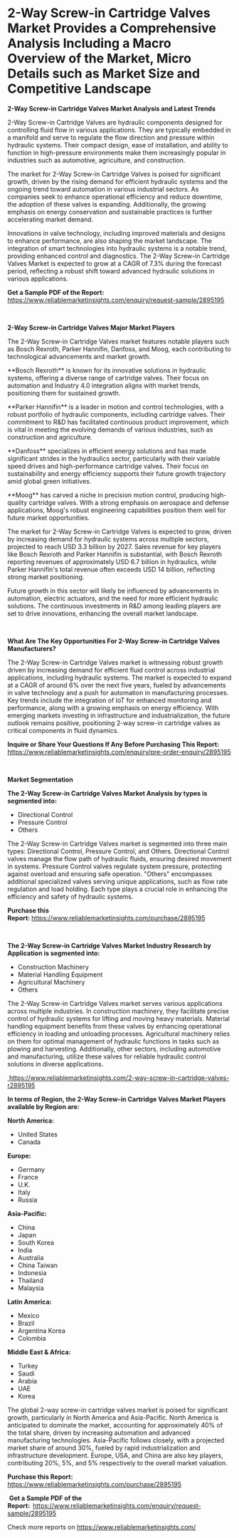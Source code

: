 <p><h1>2-Way Screw-in Cartridge Valves Market Provides a Comprehensive Analysis Including a Macro Overview of the Market, Micro Details such as Market Size and Competitive Landscape</h1></p><p><strong>2-Way Screw-in Cartridge Valves Market Analysis and Latest Trends</strong></p>
<p><p>2-Way Screw-in Cartridge Valves are hydraulic components designed for controlling fluid flow in various applications. They are typically embedded in a manifold and serve to regulate the flow direction and pressure within hydraulic systems. Their compact design, ease of installation, and ability to function in high-pressure environments make them increasingly popular in industries such as automotive, agriculture, and construction.</p><p>The market for 2-Way Screw-in Cartridge Valves is poised for significant growth, driven by the rising demand for efficient hydraulic systems and the ongoing trend toward automation in various industrial sectors. As companies seek to enhance operational efficiency and reduce downtime, the adoption of these valves is expanding. Additionally, the growing emphasis on energy conservation and sustainable practices is further accelerating market demand.</p><p>Innovations in valve technology, including improved materials and designs to enhance performance, are also shaping the market landscape. The integration of smart technologies into hydraulic systems is a notable trend, providing enhanced control and diagnostics. The 2-Way Screw-in Cartridge Valves Market is expected to grow at a CAGR of 7.3% during the forecast period, reflecting a robust shift toward advanced hydraulic solutions in various applications.</p></p>
<p><strong>Get a Sample PDF of the Report:&nbsp;</strong> <a href="https://www.reliablemarketinsights.com/enquiry/request-sample/2895195?utm_campaign=2218&utm_medium=2&utm_source=Github&utm_content=ia&utm_term=15032025&utm_id=2-way-screw-in-cartridge-valves">https://www.reliablemarketinsights.com/enquiry/request-sample/2895195</a></p>
<p>&nbsp;</p>
<p><strong>2-Way Screw-in Cartridge Valves Major Market Players</strong></p>
<p><p>The 2-Way Screw-in Cartridge Valves market features notable players such as Bosch Rexroth, Parker Hannifin, Danfoss, and Moog, each contributing to technological advancements and market growth.</p><p>**Bosch Rexroth** is known for its innovative solutions in hydraulic systems, offering a diverse range of cartridge valves. Their focus on automation and Industry 4.0 integration aligns with market trends, positioning them for sustained growth.</p><p>**Parker Hannifin** is a leader in motion and control technologies, with a robust portfolio of hydraulic components, including cartridge valves. Their commitment to R&D has facilitated continuous product improvement, which is vital in meeting the evolving demands of various industries, such as construction and agriculture.</p><p>**Danfoss** specializes in efficient energy solutions and has made significant strides in the hydraulics sector, particularly with their variable speed drives and high-performance cartridge valves. Their focus on sustainability and energy efficiency supports their future growth trajectory amid global green initiatives.</p><p>**Moog** has carved a niche in precision motion control, producing high-quality cartridge valves. With a strong emphasis on aerospace and defense applications, Moog's robust engineering capabilities position them well for future market opportunities.</p><p>The market for 2-Way Screw-in Cartridge Valves is expected to grow, driven by increasing demand for hydraulic systems across multiple sectors, projected to reach USD 3.3 billion by 2027. Sales revenue for key players like Bosch Rexroth and Parker Hannifin is substantial, with Bosch Rexroth reporting revenues of approximately USD 6.7 billion in hydraulics, while Parker Hannifin's total revenue often exceeds USD 14 billion, reflecting strong market positioning.</p><p>Future growth in this sector will likely be influenced by advancements in automation, electric actuators, and the need for more efficient hydraulic solutions. The continuous investments in R&D among leading players are set to drive innovations, enhancing the overall market landscape.</p></p>
<p>&nbsp;</p>
<p><strong>What Are The Key Opportunities For 2-Way Screw-in Cartridge Valves Manufacturers?</strong></p>
<p><p>The 2-Way Screw-in Cartridge Valves market is witnessing robust growth driven by increasing demand for efficient fluid control across industrial applications, including hydraulic systems. The market is expected to expand at a CAGR of around 6% over the next five years, fueled by advancements in valve technology and a push for automation in manufacturing processes. Key trends include the integration of IoT for enhanced monitoring and performance, along with a growing emphasis on energy efficiency. With emerging markets investing in infrastructure and industrialization, the future outlook remains positive, positioning 2-way screw-in cartridge valves as critical components in fluid dynamics.</p></p>
<p><strong>Inquire or Share Your Questions If Any Before Purchasing This Report:</strong> <a href="https://www.reliablemarketinsights.com/enquiry/pre-order-enquiry/2895195?utm_campaign=2218&utm_medium=2&utm_source=Github&utm_content=ia&utm_term=15032025&utm_id=2-way-screw-in-cartridge-valves">https://www.reliablemarketinsights.com/enquiry/pre-order-enquiry/2895195</a></p>
<p>&nbsp;</p>
<p><strong>Market Segmentation</strong></p>
<p><strong>The 2-Way Screw-in Cartridge Valves Market Analysis by types is segmented into:</strong></p>
<p><ul><li>Directional Control</li><li>Pressure Control</li><li>Others</li></ul></p>
<p><p>The 2-Way Screw-in Cartridge Valves market is segmented into three main types: Directional Control, Pressure Control, and Others. Directional Control valves manage the flow path of hydraulic fluids, ensuring desired movement in systems. Pressure Control valves regulate system pressure, protecting against overload and ensuring safe operation. "Others" encompasses additional specialized valves serving unique applications, such as flow rate regulation and load holding. Each type plays a crucial role in enhancing the efficiency and safety of hydraulic systems.</p></p>
<p><strong>Purchase this Report:&nbsp;</strong><a href="https://www.reliablemarketinsights.com/purchase/2895195?utm_campaign=2218&utm_medium=2&utm_source=Github&utm_content=ia&utm_term=15032025&utm_id=2-way-screw-in-cartridge-valves">https://www.reliablemarketinsights.com/purchase/2895195</a></p>
<p>&nbsp;</p>
<p><strong>The 2-Way Screw-in Cartridge Valves Market Industry Research by Application is segmented into:</strong></p>
<p><ul><li>Construction Machinery</li><li>Material Handling Equipment</li><li>Agricultural Machinery</li><li>Others</li></ul></p>
<p><p>The 2-Way Screw-in Cartridge Valves market serves various applications across multiple industries. In construction machinery, they facilitate precise control of hydraulic systems for lifting and moving heavy materials. Material handling equipment benefits from these valves by enhancing operational efficiency in loading and unloading processes. Agricultural machinery relies on them for optimal management of hydraulic functions in tasks such as plowing and harvesting. Additionally, other sectors, including automotive and manufacturing, utilize these valves for reliable hydraulic control solutions in diverse applications.</p></p>
<p><a href="https://www.reliablemarketinsights.com/2-way-screw-in-cartridge-valves-r2895195?utm_campaign=2218&utm_medium=2&utm_source=Github&utm_content=ia&utm_term=15032025&utm_id=2-way-screw-in-cartridge-valves">&nbsp;https://www.reliablemarketinsights.com/2-way-screw-in-cartridge-valves-r2895195</a></p>
<p><strong>In terms of Region, the 2-Way Screw-in Cartridge Valves Market Players available by Region are:</strong></p>
<p>
    <p> <strong> North America: </strong>
        <ul>
            <li>United States</li>
            <li>Canada</li>
        </ul>
        </p> 
    <p> <strong> Europe: </strong>
        <ul>
            <li>Germany</li>
            <li>France</li>
            <li>U.K.</li>
            <li>Italy</li>
            <li>Russia</li>
        </ul>
        </p> 
    <p> <strong> Asia-Pacific: </strong>
        <ul>
            <li>China</li>
            <li>Japan</li>
            <li>South Korea</li>
            <li>India</li>
            <li>Australia</li>
            <li>China Taiwan</li>
            <li>Indonesia</li>
            <li>Thailand</li>
            <li>Malaysia</li>
        </ul>
        </p> 
    <p> <strong> Latin America: </strong>
        <ul>
            <li>Mexico</li>
            <li>Brazil</li>
            <li>Argentina Korea</li>
            <li>Colombia</li>
        </ul>
        </p> 
    <p> <strong> Middle East & Africa: </strong>
        <ul>
            <li>Turkey</li>
            <li>Saudi</li>
            <li>Arabia</li>
            <li>UAE</li>
            <li>Korea</li>
        </ul>
    </p>
    </p>
<p><p>The global 2-way screw-in cartridge valves market is poised for significant growth, particularly in North America and Asia-Pacific. North America is anticipated to dominate the market, accounting for approximately 40% of the total share, driven by increasing automation and advanced manufacturing technologies. Asia-Pacific follows closely, with a projected market share of around 30%, fueled by rapid industrialization and infrastructure development. Europe, USA, and China are also key players, contributing 20%, 5%, and 5% respectively to the overall market valuation.</p></p>
<p><strong>Purchase this Report: </strong><a href="https://www.reliablemarketinsights.com/purchase/2895195?utm_campaign=2218&utm_medium=2&utm_source=Github&utm_content=ia&utm_term=15032025&utm_id=2-way-screw-in-cartridge-valves">https://www.reliablemarketinsights.com/purchase/2895195</a></p>
<p>&nbsp;<strong>Get a Sample PDF of the Report:&nbsp;&nbsp;</strong><a href="https://www.reliablemarketinsights.com/enquiry/request-sample/2895195?utm_campaign=2218&utm_medium=2&utm_source=Github&utm_content=ia&utm_term=15032025&utm_id=2-way-screw-in-cartridge-valves">https://www.reliablemarketinsights.com/enquiry/request-sample/2895195</a></p>
<p><strong></strong></p>
<p>Check more reports on <a href="https://www.reliablemarketinsights.com/?utm_campaign=2218&utm_medium=2&utm_source=Github&utm_content=ia&utm_term=15032025&utm_id=2-way-screw-in-cartridge-valves">https://www.reliablemarketinsights.com/</a></p>